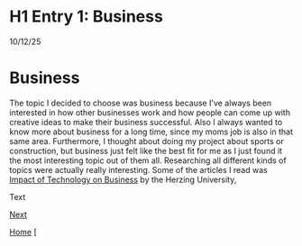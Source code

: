 
# H1 Entry 1: Business
<p>10/12/25</p>
<h1>Business</h1>
<p>The topic I decided to choose was business because I've always been interested in how other businesses work and how people can come up with creative ideas to make their business successful. Also I always wanted to know more about business for a long time, since my moms job is also in that same area. Furthermore, I thought about doing my project about sports or construction, but business just felt like the best fit for me as I just found it the most interesting topic out of them all. Researching all different kinds of topics were actually really interesting. Some of the articles I read was <a href="https://www.herzing.edu/blog/impact-technology-business">Impact of Technology on Business</a> by the Herzing University,  </p>

Text

[Next](entry02.md)

[Home](../README.md)
[
